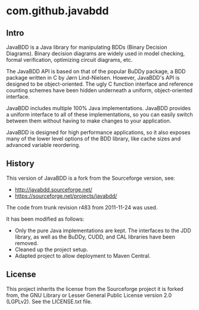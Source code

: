 # com.github.javabdd

## Intro

JavaBDD is a Java library for manipulating BDDs (Binary Decision Diagrams).
Binary decision diagrams are widely used in model checking, formal
verification, optimizing circuit diagrams, etc.

The JavaBDD API is based on that of the popular BuDDy package, a BDD package
written in C by Jørn Lind-Nielsen. However, JavaBDD's API is designed to be
object-oriented. The ugly C function interface and reference counting schemes
have been hidden underneath a uniform, object-oriented interface.

JavaBDD includes multiple 100% Java implementations. JavaBDD provides a
uniform interface to all of these implementations, so you can easily switch
between them without having to make changes to your application.

JavaBDD is designed for high performance applications, so it also exposes
many of the lower level options of the BDD library, like cache sizes and
advanced variable reordering.

## History

This version of JavaBDD is a fork from the Sourceforge version, see:

 * http://javabdd.sourceforge.net/
 * https://sourceforge.net/projects/javabdd/

The code from trunk revision r483 from 2011-11-24 was used.

It has been modified as follows:
 * Only the pure Java implementations are kept. The interfaces to the JDD
   library, as well as the BuDDy, CUDD, and CAL libraries have been removed.
 * Cleaned up the project setup.
 * Adapted project to allow deployment to Maven Central.

## License

This project inherits the license from the Sourceforge project it is forked
from, the GNU Library or Lesser General Public License version 2.0 (LGPLv2).
See the LICENSE.txt file.
